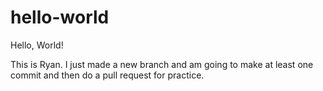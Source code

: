 # hello-world
Hello, World!

This is Ryan. I just made a new branch and am going to make at least one commit and then do a pull request for practice.
